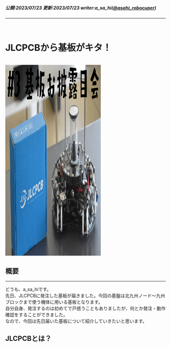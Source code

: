 ##### 公開:2023/07/23 更新:2023/07/23 writer:a_sa_hi([@asahi_robocuper](https://twitter.com/asahi_robocuper))
---
<br>

# JLCPCBから基板がキタ！

<br>
<img src="title.png" class="postpic" height=600px width=300px> 
<br>

## 概要
---
どうも、a_sa_hiです。<br>
先日、JLCPCBに発注した基板が届きました。今回の基盤は北九州ノード～九州ブロックまで使う機体に用いる基板となります。<br>
自分自身、発注するのは初めてで戸惑うこともありましたが、何とか発注・動作確認をすることができました。<br>
なので、今回は先日届いた基板について紹介していきたいと思います。

## JLCPCBとは？

<br>
<br>